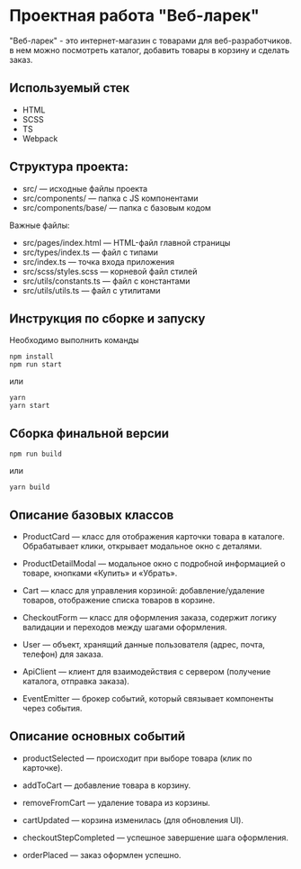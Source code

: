 # Проектная работа "Веб-ларек"

"Веб-ларек" - это интернет-магазин с товарами для веб-разработчиков. в нем можно посмотреть каталог, добавить товары в корзину и сделать заказ.

## Используемый стек

- HTML
- SCSS
- TS
- Webpack

## Структура проекта:

- src/ — исходные файлы проекта
- src/components/ — папка с JS компонентами
- src/components/base/ — папка с базовым кодом

Важные файлы:

- src/pages/index.html — HTML-файл главной страницы
- src/types/index.ts — файл с типами
- src/index.ts — точка входа приложения
- src/scss/styles.scss — корневой файл стилей
- src/utils/constants.ts — файл с константами
- src/utils/utils.ts — файл с утилитами

## Инструкция по сборке и запуску

Необходимо выполнить команды

```
npm install
npm run start
```

или

```
yarn
yarn start
```

## Сборка финальной версии

```
npm run build
```

или

```
yarn build
```

## Описание базовых классов

- ProductCard — класс для отображения карточки товара в каталоге. Обрабатывает клики, открывает модальное окно с деталями.

- ProductDetailModal — модальное окно с подробной информацией о товаре, кнопками «Купить» и «Убрать».

- Cart — класс для управления корзиной: добавление/удаление товаров, отображение списка товаров в корзине.

- CheckoutForm — класс для оформления заказа, содержит логику валидации и переходов между шагами оформления.

- User — объект, хранящий данные пользователя (адрес, почта, телефон) для заказа.

- ApiClient — клиент для взаимодействия с сервером (получение каталога, отправка заказа).

- EventEmitter — брокер событий, который связывает компоненты через события.

## Описание основных событий

- productSelected — происходит при выборе товара (клик по карточке).

- addToCart — добавление товара в корзину.

- removeFromCart — удаление товара из корзины.

- cartUpdated — корзина изменилась (для обновления UI).

- checkoutStepCompleted — успешное завершение шага оформления.

- orderPlaced — заказ оформлен успешно.
